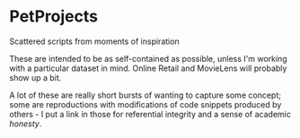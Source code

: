 # PetProjects
Scattered scripts from moments of inspiration 

These are intended to be as self-contained as possible, unless I'm working with a particular dataset in mind.  Online Retail and MovieLens will probably show up a bit. 

A lot of these are really short bursts of wanting to capture some concept; some are reproductions with modifications of code snippets produced by others - I put a link in those for referential integrity and a sense of academic *honesty*.
